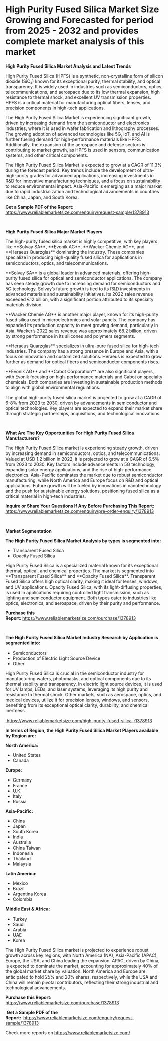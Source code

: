 <p><h1>High Purity Fused Silica Market Size Growing and Forecasted for period from 2025 - 2032 and provides complete market analysis of this market</h1></p><p><strong>High Purity Fused Silica Market Analysis and Latest Trends</strong></p>
<p><p>High Purity Fused Silica (HPFS) is a synthetic, non-crystalline form of silicon dioxide (SiO₂) known for its exceptional purity, thermal stability, and optical transparency. It is widely used in industries such as semiconductors, optics, telecommunications, and aerospace due to its low thermal expansion, high resistance to thermal shock, and excellent UV transmission properties. HPFS is a critical material for manufacturing optical fibers, lenses, and precision components in high-tech applications.</p><p>The High Purity Fused Silica Market is experiencing significant growth, driven by increasing demand from the semiconductor and electronics industries, where it is used in wafer fabrication and lithography processes. The growing adoption of advanced technologies like 5G, IoT, and AI is further fueling demand for high-performance materials like HPFS. Additionally, the expansion of the aerospace and defense sectors is contributing to market growth, as HPFS is used in sensors, communication systems, and other critical components.</p><p>The High Purity Fused Silica Market is expected to grow at a CAGR of 11.3% during the forecast period. Key trends include the development of ultra-high-purity grades for advanced applications, increasing investments in R&D for innovative manufacturing techniques, and a focus on sustainability to reduce environmental impact. Asia-Pacific is emerging as a major market due to rapid industrialization and technological advancements in countries like China, Japan, and South Korea.</p></p>
<p><strong>Get a Sample PDF of the Report:&nbsp;</strong> <a href="https://www.reliablemarketsize.com/enquiry/request-sample/1378913?utm_campaign=1886&utm_medium=2&utm_source=Github&utm_content=ia&utm_term=25012025&utm_id=high-purity-fused-silica">https://www.reliablemarketsize.com/enquiry/request-sample/1378913</a></p>
<p>&nbsp;</p>
<p><strong>High Purity Fused Silica Major Market Players</strong></p>
<p><p>The high-purity fused silica market is highly competitive, with key players like **Solvay SA**, **Evonik AG**, **Wacker Chemie AG**, and **Heraeus Quarzglas** dominating the industry. These companies specialize in producing high-quality fused silica for applications in semiconductors, optics, and telecommunications.</p><p>**Solvay SA** is a global leader in advanced materials, offering high-purity fused silica for optical and semiconductor applications. The company has seen steady growth due to increasing demand for semiconductors and 5G technology. Solvay’s future growth is tied to its R&D investments in advanced materials and sustainability initiatives. Its 2022 sales revenue exceeded €12 billion, with a significant portion attributed to its specialty materials division.</p><p>**Wacker Chemie AG** is another major player, known for its high-purity fused silica used in microelectronics and solar panels. The company has expanded its production capacity to meet growing demand, particularly in Asia. Wacker’s 2022 sales revenue was approximately €8.2 billion, driven by strong performance in its silicones and polymers segments.</p><p>**Heraeus Quarzglas** specializes in ultra-pure fused silica for high-tech industries. The company has a strong presence in Europe and Asia, with a focus on innovation and customized solutions. Heraeus is expected to grow further as demand for optical fibers and semiconductor components rises.</p><p>**Evonik AG** and **Cabot Corporation** are also significant players, with Evonik focusing on high-performance materials and Cabot on specialty chemicals. Both companies are investing in sustainable production methods to align with global environmental regulations.</p><p>The global high-purity fused silica market is projected to grow at a CAGR of 6-8% from 2023 to 2030, driven by advancements in semiconductor and optical technologies. Key players are expected to expand their market share through strategic partnerships, acquisitions, and technological innovations.</p></p>
<p>&nbsp;</p>
<p><strong>What Are The Key Opportunities For High Purity Fused Silica Manufacturers?</strong></p>
<p><p>The High Purity Fused Silica market is experiencing steady growth, driven by increasing demand in semiconductors, optics, and telecommunications. Valued at USD 1.2 billion in 2022, it is projected to grow at a CAGR of 6.5% from 2023 to 2030. Key factors include advancements in 5G technology, expanding solar energy applications, and the rise of high-performance electronics. Asia-Pacific dominates the market due to robust semiconductor manufacturing, while North America and Europe focus on R&D and optical applications. Future growth will be fueled by innovations in nanotechnology and the push for sustainable energy solutions, positioning fused silica as a critical material in high-tech industries.</p></p>
<p><strong>Inquire or Share Your Questions If Any Before Purchasing This Report:</strong> <a href="https://www.reliablemarketsize.com/enquiry/pre-order-enquiry/1378913?utm_campaign=1886&utm_medium=2&utm_source=Github&utm_content=ia&utm_term=25012025&utm_id=high-purity-fused-silica">https://www.reliablemarketsize.com/enquiry/pre-order-enquiry/1378913</a></p>
<p>&nbsp;</p>
<p><strong>Market Segmentation</strong></p>
<p><strong>The High Purity Fused Silica Market Analysis by types is segmented into:</strong></p>
<p><ul><li>Transparent Fused Silica</li><li>Opacity Fused Silica</li></ul></p>
<p><p>High Purity Fused Silica is a specialized material known for its exceptional thermal, optical, and chemical properties. The market is segmented into **Transparent Fused Silica** and **Opacity Fused Silica**. Transparent Fused Silica offers high optical clarity, making it ideal for lenses, windows, and UV applications. Opacity Fused Silica, with its light-diffusing properties, is used in applications requiring controlled light transmission, such as lighting and semiconductor equipment. Both types cater to industries like optics, electronics, and aerospace, driven by their purity and performance.</p></p>
<p><strong>Purchase this Report:&nbsp;</strong><a href="https://www.reliablemarketsize.com/purchase/1378913?utm_campaign=1886&utm_medium=2&utm_source=Github&utm_content=ia&utm_term=25012025&utm_id=high-purity-fused-silica">https://www.reliablemarketsize.com/purchase/1378913</a></p>
<p>&nbsp;</p>
<p><strong>The High Purity Fused Silica Market Industry Research by Application is segmented into:</strong></p>
<p><ul><li>Semiconductors</li><li>Production of Electric Light Source Device</li><li>Other</li></ul></p>
<p><p>High Purity Fused Silica is crucial in the semiconductor industry for manufacturing wafers, photomasks, and optical components due to its thermal stability and transparency. In electric light source devices, it is used for UV lamps, LEDs, and laser systems, leveraging its high purity and resistance to thermal shock. Other markets, such as aerospace, optics, and medical devices, utilize it for precision lenses, windows, and sensors, benefiting from its exceptional optical clarity, durability, and chemical inertness.</p></p>
<p><a href="https://www.reliablemarketsize.com/high-purity-fused-silica-r1378913?utm_campaign=1886&utm_medium=2&utm_source=Github&utm_content=ia&utm_term=25012025&utm_id=high-purity-fused-silica">&nbsp;https://www.reliablemarketsize.com/high-purity-fused-silica-r1378913</a></p>
<p><strong>In terms of Region, the High Purity Fused Silica Market Players available by Region are:</strong></p>
<p>
    <p> <strong> North America: </strong>
        <ul>
            <li>United States</li>
            <li>Canada</li>
        </ul>
        </p> 
    <p> <strong> Europe: </strong>
        <ul>
            <li>Germany</li>
            <li>France</li>
            <li>U.K.</li>
            <li>Italy</li>
            <li>Russia</li>
        </ul>
        </p> 
    <p> <strong> Asia-Pacific: </strong>
        <ul>
            <li>China</li>
            <li>Japan</li>
            <li>South Korea</li>
            <li>India</li>
            <li>Australia</li>
            <li>China Taiwan</li>
            <li>Indonesia</li>
            <li>Thailand</li>
            <li>Malaysia</li>
        </ul>
        </p> 
    <p> <strong> Latin America: </strong>
        <ul>
            <li>Mexico</li>
            <li>Brazil</li>
            <li>Argentina Korea</li>
            <li>Colombia</li>
        </ul>
        </p> 
    <p> <strong> Middle East & Africa: </strong>
        <ul>
            <li>Turkey</li>
            <li>Saudi</li>
            <li>Arabia</li>
            <li>UAE</li>
            <li>Korea</li>
        </ul>
    </p>
    </p>
<p><p>The High Purity Fused Silica market is projected to experience robust growth across key regions, with North America (NA), Asia-Pacific (APAC), Europe, the USA, and China leading the expansion. APAC, driven by China, is expected to dominate the market, accounting for approximately 40% of the global market share by valuation. North America and Europe are anticipated to hold 25% and 20% shares, respectively, while the USA and China will remain pivotal contributors, reflecting their strong industrial and technological advancements.</p></p>
<p><strong>Purchase this Report: </strong><a href="https://www.reliablemarketsize.com/purchase/1378913?utm_campaign=1886&utm_medium=2&utm_source=Github&utm_content=ia&utm_term=25012025&utm_id=high-purity-fused-silica">https://www.reliablemarketsize.com/purchase/1378913</a></p>
<p>&nbsp;<strong>Get a Sample PDF of the Report:&nbsp;&nbsp;</strong><a href="https://www.reliablemarketsize.com/enquiry/request-sample/1378913?utm_campaign=1886&utm_medium=2&utm_source=Github&utm_content=ia&utm_term=25012025&utm_id=high-purity-fused-silica">https://www.reliablemarketsize.com/enquiry/request-sample/1378913</a></p>
<p><strong></strong></p>
<p>Check more reports on <a href="https://www.reliablemarketsize.com/?utm_campaign=1886&utm_medium=2&utm_source=Github&utm_content=ia&utm_term=25012025&utm_id=high-purity-fused-silica">https://www.reliablemarketsize.com/</a></p>